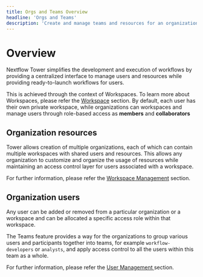 ```yaml
---
title: Orgs and Teams Overview
headline: 'Orgs and Teams'
description: 'Create and manage teams and resources for an organization.'
---
```


# Overview

Nextflow Tower simplifies the development and execution of workflows by providing a centralized interface to manage users and resources while providing ready-to-launch workflows for users.

This is achieved through the context of Workspaces. To learn more about Workspaces, please refer the [Workspace](/getting-started/workspace/) section. By default, each user has their own private workspace, while organizations can workspaces and manage users through role-based access as **members** and **collaborators**

## Organization resources

Tower allows creation of multiple organizations, each of which can contain multiple workspaces with shared users and resources. This allows any organization to customize and organize the usage of resources while maintaining an access control layer for users associated with a workspace.

For further information, please refer the [Workspace Management](/orgs-and-teams/workspace-management/) section.

## Organization users

Any user can be added or removed from a particular organization or a workspace and can be allocated a specific access role within that workspace. 

The Teams feature provides a way for the organizations to group various users and participants together into teams, for example `workflow-developers` or `analysts`, and apply access control to all the users within this team as a whole.

For further information, please refer the [User Management ](/orgs-and-teams/organizations/) section.
